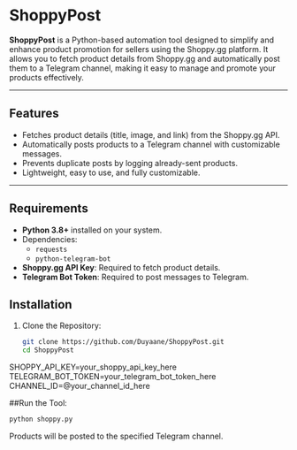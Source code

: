 # ShoppyPost

**ShoppyPost** is a Python-based automation tool designed to simplify and enhance product promotion for sellers using the Shoppy.gg platform. It allows you to fetch product details from Shoppy.gg and automatically post them to a Telegram channel, making it easy to manage and promote your products effectively.

---

## Features

- Fetches product details (title, image, and link) from the Shoppy.gg API.
- Automatically posts products to a Telegram channel with customizable messages.
- Prevents duplicate posts by logging already-sent products.
- Lightweight, easy to use, and fully customizable.

---

## Requirements

- **Python 3.8+** installed on your system.
- Dependencies:
  - `requests`
  - `python-telegram-bot`
- **Shoppy.gg API Key**: Required to fetch product details.
- **Telegram Bot Token**: Required to post messages to Telegram.

## Installation

1. Clone the Repository:
   ```bash
   git clone https://github.com/Duyaane/ShoppyPost.git
   cd ShoppyPost

SHOPPY_API_KEY=your_shoppy_api_key_here
TELEGRAM_BOT_TOKEN=your_telegram_bot_token_here
CHANNEL_ID=@your_channel_id_here


##Run the Tool:

  ```bash
  python shoppy.py 
```
Products will be posted to the specified Telegram channel.

